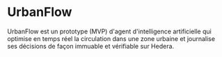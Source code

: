 # UrbanFlow
UrbanFlow est un prototype (MVP) d'agent d'intelligence artificielle qui optimise en temps réel la circulation dans une zone urbaine et journalise ses décisions de façon immuable et vérifiable sur Hedera.
